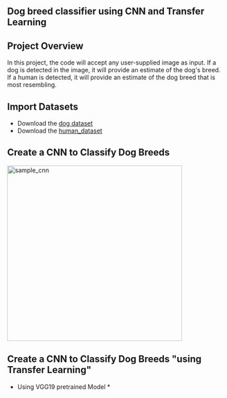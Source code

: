 ## Dog breed classifier using CNN and Transfer Learning
## Project Overview
In this project, the code will accept any user-supplied image as input. If a dog is detected in the image, it will provide an estimate of the dog's breed. If a human is detected, it will provide an estimate of the dog breed that is most resembling.
## Import Datasets
* Download the [dog dataset](https://s3-us-west-1.amazonaws.com/udacity-aind/dog-project/dogImages.zip)
* Download the [human_dataset](https://s3-us-west-1.amazonaws.com/udacity-aind/dog-project/lfw.zip)
##  Create a CNN to Classify Dog Breeds
<img width="404" alt="sample_cnn" src="https://user-images.githubusercontent.com/31853896/81956048-7c826500-9628-11ea-8001-3d41438fb0dd.png">   

## Create a CNN to Classify Dog Breeds "using Transfer Learning" 
 * Using VGG19 pretrained Model *
 

